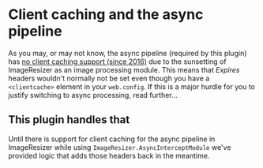 # Client caching and the async pipeline

As you may, or may not know, the async pipeline (required by this plugin) has [no client caching support (since 2016)](https://github.com/imazen/resizer/issues/166) due to the sunsetting of ImageResizer as an image processing module. This means that _Expires_ headers wouldn't normally not be set even though you have a `<clientcache>` element in your `web.config`. If this is a major hurdle for you to justify switching to async processing, read further...

## This plugin handles that

Until there is support for client caching for the async pipeline in ImageResizer while using `ImageResizer.AsyncInterceptModule` we've provided logic that adds those headers back in the meantime.